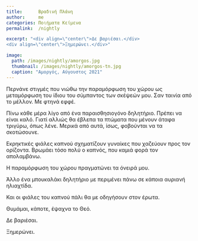 ```yaml
---
title:      Βραδινή Πλάνη
author:     me
categories: Ποιήματα Κείμενα
permalink:  /nightly

excerpt: "<div align=\"center\">Δε βαριέσαι.</div>
<div align=\"center\">Ξημερώνει.</div>"

image:
  path: /images/nightly/amorgos.jpg
  thumbnail: /images/nightly/amorgos-tn.jpg
  caption: "Αμοργός, Αύγουστος 2021"
---
```


Περνάνε στιγμές που νιώθω την παραμόρφωση του χώρου ως μεταμόρφωση του ίδιου του σύμπαντος των σκέψεών μου. Σαν ταινία από το μέλλον. Με φτηνά εφφέ.

Πίνω κάθε μέρα λίγο από ένα παραισθησιογόνο δηλητήριο. Πρέπει να είναι καλό. Γιατί αλλιώς θα έβλεπα τα πτώματα που μένουν άταφα τριγύρω, όπως λένε. Μερικά από αυτά, ίσως, φοβούνται να τα σκοτώσουνε.

Εκρηκτικές φιάλες καπνού σχηματίζουν γυναίκες που χαζεύουν προς τον ορίζοντα. Βρωμάει τόσο πολύ ο καπνός, που καμιά φορά τον απολαμβάνω.

Η παραμόρφωση του χώρου πραγματώνει τα όνειρά μου.

Άλλο ένα μπουκαλάκι δηλητήριο με περιμένει πάνω σε κάποια αυριανή ηλιαχτίδα.

Και οι φιάλες του καπνού πάλι θα με οδηγήσουν στον έρωτα.

Θυμάμαι, κάποτε, έψαχνα το Θεό.

Δε βαριέσαι.

Ξημερώνει.
